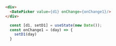 ```html
<div>
  <DatePicker value={d1} onChange={onChange1}/>
</div>
```
```javascript
  const [d1, setD1] = useState(new Date());
  const onChange1 = (day) => {
    setD1(day)
  }
```